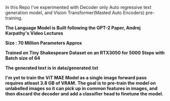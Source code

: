 In this Repo I've experimented with Decoder only Auto regressive text generation model, and Vision Transformer(Masted Auto Encoders) pre-training.

**The Language Model is Built following the GPT-2 Paper, Andrej Karpathy's Video Lectures** 

  **Size : 70 Million Parameters Approx**
  
  **Trained on Tiny Shakespeare Dataset on an RTX3050 for 5000 Steps with Batch size of 64**

  **The generated text is in data/generated.txt**

**I'm yet to train the ViT MAE Model as a single image forward pass requires atleast 3.8 GB of VRAM.**
**The goal is to pre-train the model on unlabelled images so it can pick up in common features in images, and then discard the decoder and add a classifier head to finetune the model.**
  

